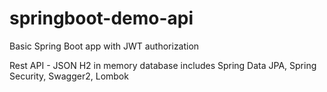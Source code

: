 # springboot-demo-api

Basic Spring Boot app with JWT authorization

Rest API - JSON
H2 in memory database
includes Spring Data JPA, Spring Security, Swagger2, Lombok
